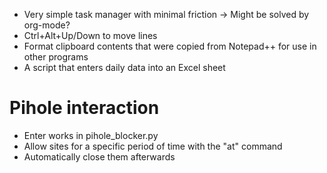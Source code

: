- Very simple task manager with minimal friction -> Might be solved by org-mode?
- Ctrl+Alt+Up/Down to move lines
- Format clipboard contents that were copied from Notepad++ for use in other programs
- A script that enters daily data into an Excel sheet

# Pihole interaction
- Enter works in pihole_blocker.py
- Allow sites for a specific period of time with the "at" command 
- Automatically close them afterwards
